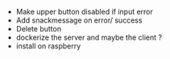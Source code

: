 - Make upper button disabled if input error
- Add snackmessage on error/ success
- Delete button
- dockerize the server and maybe the client ?
- install on raspberry